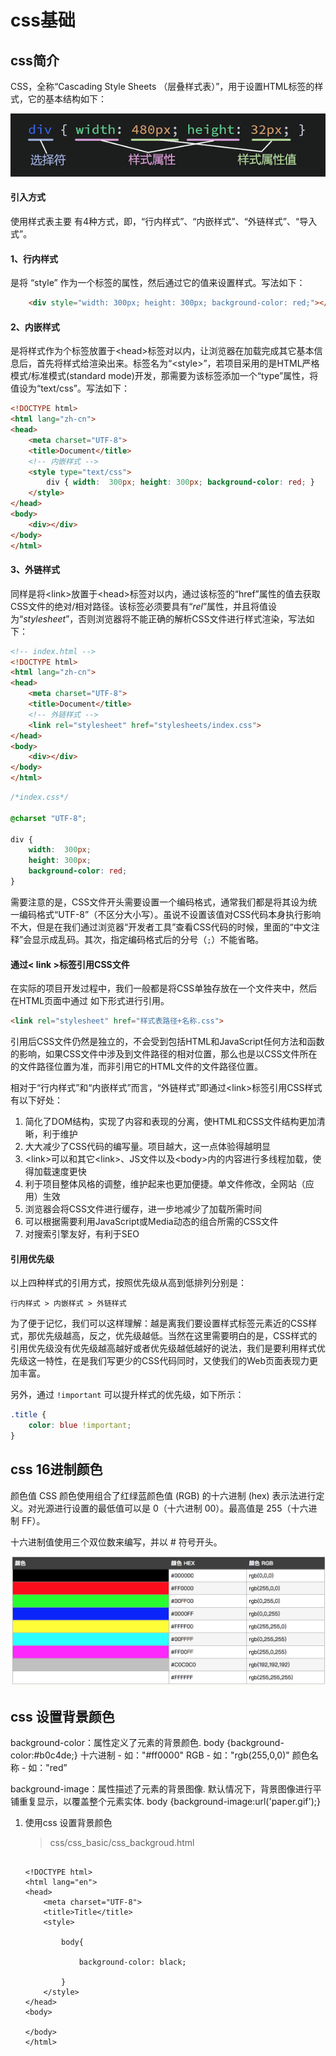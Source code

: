 # css基础

## css简介

CSS，全称“Cascading Style Sheets （层叠样式表）”，用于设置HTML标签的样式，它的基本结构如下：

![](../../pics/css/IMGS/css.jpg)

#### 引入方式

使用样式表主要 有4种方式，即，“行内样式”、“内嵌样式”、“外链样式”、“导入式”。

#### 1、行内样式

是将 “style” 作为一个标签的属性，然后通过它的值来设置样式。写法如下：

```html
	<div style="width: 300px; height: 300px; background-color: red;"></div>
```

#### 2、内嵌样式

是将样式作为个标签放置于\<head>标签对以内，让浏览器在加载完成其它基本信息后，首先将样式给渲染出来。标签名为“\<style>”，若项目采用的是HTML严格模式/标准模式(standard mode)开发，那需要为该标签添加一个“type”属性，将值设为“text/css”。写法如下：

```html
<!DOCTYPE html>
<html lang="zh-cn">
<head>
	<meta charset="UTF-8">
	<title>Document</title>
	<!-- 内嵌样式 -->
	<style type="text/css">
		div { width:  300px; height: 300px; background-color: red; }
	</style>
</head>
<body>
	<div></div>
</body>
</html>
```

#### 3、外链样式

同样是将\<link>放置于\<head>标签对以内，通过该标签的“href”属性的值去获取CSS文件的绝对/相对路径。该标签必须要具有“*rel*”属性，并且将值设为“*stylesheet*”，否则浏览器将不能正确的解析CSS文件进行样式渲染，写法如下：

```html
<!-- index.html -->
<!DOCTYPE html>
<html lang="zh-cn">
<head>
	<meta charset="UTF-8">
	<title>Document</title>
	<!-- 外链样式 -->
	<link rel="stylesheet" href="stylesheets/index.css">
</head>
<body>
	<div></div>
</body>
</html>
```

```css
/*index.css*/

@charset "UTF-8";

div {
	width:  300px;
	height: 300px;
	background-color: red;
}
```

需要注意的是，CSS文件开头需要设置一个编码格式，通常我们都是将其设为统一编码格式“UTF-8”（不区分大小写）。虽说不设置该值对CSS代码本身执行影响不大，但是在我们通过浏览器“开发者工具”查看CSS代码的时候，里面的“中文注释”会显示成乱码。其次，指定编码格式后的分号（`;`）不能省略。


#### 通过< link >标签引用CSS文件

在实际的项目开发过程中，我们一般都是将CSS单独存放在一个文件夹中，然后在HTML页面中通过 如下形式进行引用。

```html
<link rel="stylesheet" href="样式表路径+名称.css">
```

引用后CSS文件仍然是独立的，不会受到包括HTML和JavaScript任何方法和函数的影响，如果CSS文件中涉及到文件路径的相对位置，那么也是以CSS文件所在的文件路径位置为准，而非引用它的HTML文件的文件路径位置。

相对于“行内样式”和“内嵌样式”而言，“外链样式”即通过\<link>标签引用CSS样式有以下好处：

1. 简化了DOM结构，实现了内容和表现的分离，使HTML和CSS文件结构更加清晰，利于维护
2. 大大减少了CSS代码的编写量。项目越大，这一点体验得越明显
3. \<link>可以和其它\<link>、JS文件以及\<body>内的内容进行多线程加载，使得加载速度更快
4. 利于项目整体风格的调整，维护起来也更加便捷。单文件修改，全网站（应用）生效
5. 浏览器会将CSS文件进行缓存，进一步地减少了加载所需时间
6. 可以根据需要利用JavaScript或Media动态的组合所需的CSS文件
7. 对搜索引擎友好，有利于SEO

#### 引用优先级

以上四种样式的引用方式，按照优先级从高到低排列分别是：

```
行内样式 > 内嵌样式 > 外链样式 
```

为了便于记忆，我们可以这样理解：越是离我们要设置样式标签元素近的CSS样式，那优先级越高，反之，优先级越低。当然在这里需要明白的是，CSS样式的引用优先级没有优先级越高越好或者优先级越低越好的说法，我们是要利用样式优先级这一特性，在是我们写更少的CSS代码同时，又使我们的Web页面表现力更加丰富。

另外，通过 `!important` 可以提升样式的优先级，如下所示：

```css
.title {
  	color: blue !important;
}
```

## css 16进制颜色

颜色值
CSS 颜色使用组合了红绿蓝颜色值 (RGB) 的十六进制 (hex) 表示法进行定义。对光源进行设置的最低值可以是 0（十六进制 00）。最高值是 255（十六进制 FF）。

十六进制值使用三个双位数来编写，并以 # 符号开头。

![](../../pics/css/home_works/4.png)

## css 设置背景颜色

background-color：属性定义了元素的背景颜色.
	body {background-color:#b0c4de;} 
十六进制 - 如："#ff0000"
RGB - 如："rgb(255,0,0)"
颜色名称 - 如："red”

background-image：属性描述了元素的背景图像.
	默认情况下，背景图像进行平铺重复显示，以覆盖整个元素实体.
	body {background-image:url('paper.gif');} 


1. 使用css 设置背景颜色

   >css/css_basic/css_backgroud.html

	```
	
	<!DOCTYPE html>
	<html lang="en">
	<head>
	    <meta charset="UTF-8">
	    <title>Title</title>
	    <style>
	
	        body{
	
	            background-color: black;
	
	        }
	    </style>
	</head>
	<body>
	
	</body>
	</html>
	
	```
	





















